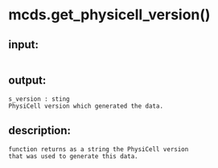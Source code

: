 # mcds.get_physicell_version()

## input:
```
```

## output:
```
s_version : sting
PhysiCell version which generated the data.
```

## description:
```
function returns as a string the PhysiCell version
that was used to generate this data.
```